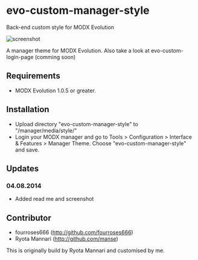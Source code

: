 evo-custom-manager-style
========================

Back-end custom style for MODX Evolution

![screenshot](https://raw.github.com/fourroses666/evo-custom-manager-style/master/screenshot.png)

A manager theme for MODX Evolution.
Also take a look at evo-custom-login-page (comming soon)

## Requirements

 * MODX Evolution 1.0.5 or greater.

## Installation

 * Upload directory "evo-custom-manager-style" to "/manager/media/style/"
 * Login your MODX manager and go to Tools > Configuration > Interface & Features > Manager Theme. Choose "evo-custom-manager-style" and save.
 
## Updates
 
### 04.08.2014

 * Added read me and screenshot

## Contributor

 * fourroses666 (http://github.com/fourroses666)
 * Ryota Mannari  (http://github.com/manse)


This is originally build by Ryota Mannari and customised by me.
